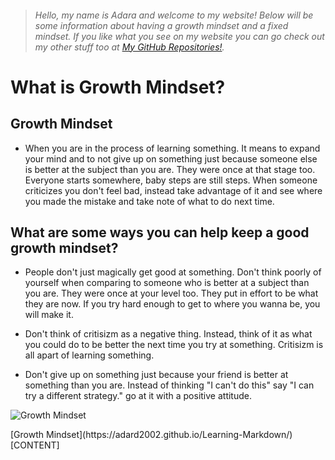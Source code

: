 > ###### Hello, my name is Adara and welcome to my website! Below will be some information about having a growth mindset and a fixed mindset. If you like what you see on my website you can go check out my other stuff too at [My GitHub Repositories!](https://github.com/adard2002?tab=repositories).


# What is Growth Mindset?

## Growth Mindset

* When you are in the process of learning something. It means to expand your mind and to not give up on something just because someone else is better at the subject than you are. They were once at that stage too. Everyone starts somewhere, baby steps are still steps. When someone criticizes you don't feel bad, instead take advantage of it and see where you made the mistake and take note of what to do next time.

## What are some ways you can help keep a good growth mindset?

- People don't just magically get good at something. Don't think poorly of yourself when comparing to someone who is better at a subject than you are. They were once at your level too. They put in effort to be what they are now. If you try hard enough to get to where you wanna be, you will make it.

- Don't think of critisizm as a negative thing. Instead, think of it as what you could do to be better the next time you try at something. Critisizm is all apart of learning something. 

- Don't give up on something just because your friend is better at something than you are. Instead of thinking "I can't do this" say "I can try a different strategy." go at it with a positive attitude.

![Growth Mindset](https://cpb-us-e1.wpmucdn.com/sites.dartmouth.edu/dist/8/197/files/2017/05/Growth-Mindset_Copyright-Big-Change1.jpg)

<div id="sideMenu"> 
	[Growth Mindset](https://adard2002.github.io/Learning-Markdown/) 
</div> 
<div id="mainContent"> 
	[CONTENT] 
</div>

